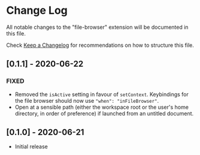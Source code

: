 # Change Log

All notable changes to the "file-browser" extension will be documented in this file.

Check [Keep a Changelog](http://keepachangelog.com/) for recommendations on how to structure this
file.

## [0.1.1] - 2020-06-22

### FIXED

-   Removed the `isActive` setting in favour of `setContext`. Keybindings for the file browser
    should now use `"when": "inFileBrowser"`.
-   Open at a sensible path (either the workspace root or the user's home directory, in order of
    preference) if launched from an untitled document.

## [0.1.0] - 2020-06-21

-   Initial release
